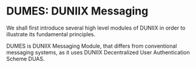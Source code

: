 # DUMES: DUNIIX Messaging

We shall first introduce several high level modules of DUNIIX in order to illustrate its fundamental principles.

DUMES is DUNIIX Messaging Module, that differs from conventional messaging systems, as it uses DUNIIX Decentralized User Authentication Scheme DUAS.

